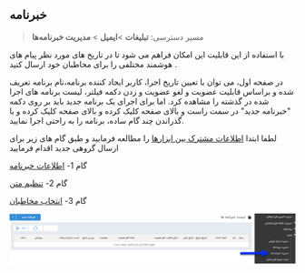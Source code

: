 ﻿## خبرنامه 

> مسیر دسترسی:  **تبلیغات** >**ایمیل** > **مدیریت خبرنامه‌ها** 

با استفاده از این قابلیت این امکان فراهم می شود تا در تاریخ های مورد نظر پیام های  هوشمند مختلفی را برای مخاطبان خود ارسال کنید .

در صفحه اول، می توان با تعیین تاریخ اجرا، کاربر ایجاد کننده برنامه،نام برنامه تعریف شده و براساس قابلیت عضویت و لغو عضویت و زدن دکمه فیلتر، لیست برنامه های اجرا شده در گذشته را مشاهده کرد. اما برای اجرای یک برنامه جدید باید بر روی دکمه "خبرنامه جدید" در سمت راست و بالای صفحه کلیک کرده و بالای صفحه کلیک کرده و با گذراندن چند گام ساده، برنامه را به راحتی اجرا نمایید.

لطفا ابتدا  [اطلاعات مشترک بین ابزارها]( http://septadocs.1st.co.com/payamgostar/documents/%D8%A7%D8%B7%D9%84%D8%A7%D8%B9%D8%A7%D8%AA-%D9%85%D8%B4%D8%AA%D8%B1%DA%A9-%D8%A8%DB%8C%D9%86-%D8%A7%D8%A8%D8%B2%D8%A7%D8%B1%D9%87%D8%A7?selectedId=9481e722-68a9-460a-b2d6-57c228705581&menuItemType=1&versionId=a1cb5bd2-9978-4ca7-b9d6-08d951882868) را مطالعه فرمایید و طبق گام های زیر برای ارسال گروهی جدید اقدام فرمایید

 گام 1- [اطلاعات خبرنامه](https://github.com/1stco/PayamGostarDocs/blob/master/help2.5.4/Marketing/email/Newsletters-email/1-avalie-khabarname-email/1-avalie-khabarname-email.md)

گام 2-  [تنظیم متن]( https://github.com/1stco/PayamGostarDocs/blob/master/help2.5.4/Marketing/email/send-group-email/2-tanzim-matn-email/2-tanzim-matn-email.md)

گام 3-  [انتخاب مخاطبان]( https://github.com/1stco/PayamGostarDocs/blob/master/help2.5.4/Marketing/email/Newsletters-email/3-mokhatab-khabarname-email/3-mokhatab-khabarname-email.md)

![](advertising-sendingnewsmail-home.png)



